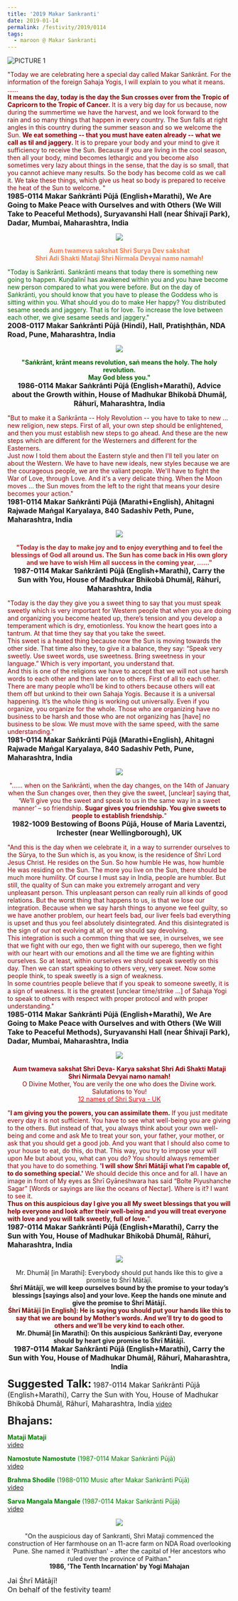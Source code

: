 ```yaml
---
title: '2019 Makar Sankranti'
date: 2019-01-14
permalink: /festivity/2019/0114
tags:
  - maroon @ Makar Sankranti
---
```


![PICTURE 1](/images/image1.png)

<p>
<font color="DarkRed">"Today we are celebrating here a special day called Makar Saṅkrānt. For the information of the foreign Sahaja Yogis, I will explain to you what it means.<br>
......<br>
<b>It means the day, today is the day the Sun crosses over from the Tropic of Capricorn to the Tropic of Cancer.</b> It is a very big day for us because, now during the summertime we have the harvest, and we look forward to the rain and so many things that happen in every country. The Sun falls at right angles in this country during the summer season and so we welcome the Sun. <b>We eat something -- that you must have eaten already -- what we call as til and jaggery.</b> It is to prepare your body and your mind to give it sufficiency to receive the Sun. Because if you are living in the cool season, then all your body, mind becomes lethargic and you become also sometimes very lazy about things in the sense, that the day is so small, that you cannot achieve many results. So the body has become cold as we call it. We take these things, which give us heat so body is prepared to receive the heat of the Sun to welcome. "</font><br>
<font size="+0"><b>1985-0114 Makar Saṅkrānti Pūjā (English+Marathi), We Are Going to Make Peace with Ourselves and with Others (We Will Take to Peaceful Methods), Suryavanshi Hall (near Śhivajī Park), Dadar, Mumbai, Maharashtra, India</b></font>
</p>

<div style="text-align: center"><img src="/images/image117.png" /></div>

<p style="color:Coral; text-align:center;">
<b>Aum twameva sakshat Shri Surya Dev sakshat<br>
Shri Adi Shakti Mataji Shri Nirmala Devyai namo namah!</b><br>
</p>

<p>
<font color="DarkGreen">"Today is Saṅkrānti. Saṅkrānti means that today there is something new going to happen. Kuṇḍalinī has awakened within you and you have become new person compared to what you were before. But on the day of Saṅkrānti, you should know that you have to please the Goddess who is sitting within you.
What should you do to make Her happy? You distributed sesame seeds and jaggery. That is for love. To increase the love between each other, we give sesame seeds and jaggery."</font><br>
<font size="+0"><b>2008-0117 Makar Saṅkrānti Pūjā (Hindi), Hall, Pratiṣhṭhān, NDA Road, Pune, Maharashtra, India</b></font>
</p>

<div style="text-align: center"><img src="/images/image118.png" /></div>

<p style="text-align:center;">
<font color="DarkGreen"><b>"Saṅkrānt, krānt means revolution, saṅ means the holy. The holy revolution.<br>
May God bless you."</b></font><br>
<font size="+0"><b>1986-0114 Makar Saṅkrānti Pūjā (English+Marathi), Advice about the Growth within, House of Madhukar Bhikobā Dhumāḷ, Rāhurī, Maharashtra, India</b></font>
</p>

<p>
<font color="DarkRed">"But to make it a Saṅkrānta -- Holy Revolution -- you have to take to new ... new religion, new steps. First of all, your own step should be enlightened, and then you must establish new steps to go ahead. And these are the new steps which are different for the Westerners and different for the Easterners.<br>
Just now I told them about the Eastern style and then I'll tell you later on about the Western. We have to have new ideals, new styles because we are the courageous people, we are the valiant people. We'll have to fight the War of Love, through Love. And it's a very delicate thing. When the Moon moves ... the Sun moves from the left to the right that means your desire becomes your action."</font><br>
<font size="+0"><b>1981-0114 Makar Saṅkrānti Pūjā (Marathi+English), Ahitagni Rajwade Maṅgal Karyalaya, 840 Sadashiv Peth, Pune, Maharashtra, India</b></font>
</p>	

<div style="text-align: center"><img src="/images/image119.png" /></div>

<p style="text-align:center;">
<font color="FireBrick"><b>"Today is the day to make joy and to enjoy everything and to feel the blessings of God all around us. 
The Sun has come back in His own glory and we have to wish Him all success in the coming year, ......"</b></font><br>
<font size="+0"><b>1987-0114 Makar Saṅkrānti Pūjā (English+Marathi), Carry the Sun with You, House of Madhukar Bhikobā Dhumāḷ, Rāhurī, Maharashtra, India</b></font>
</p>

<p>
<font color="DarkRed">"Today is the day they give you a sweet thing to say that you must speak sweetly which is very important for Western people that when you are doing and organizing you become heated up, there’s tension and you develop a temperament which is dry, emotionless. You know the heart goes into a tantrum. At that time they say that you take the sweet.<br>
This sweet is a heated thing because now the Sun is moving towards the other side. That time also they, to give it a balance, they say: “Speak very sweetly. Use sweet words, use sweetness. Bring sweetness in your language.” Which is very important, you understand that.<br>
And this is one of the religions we have to accept that we will not use harsh words to each other and then later on to others. First of all to each other. There are many people who’ll be kind to others because others will eat them off but unkind to their own Sahaja Yogis. Because it is a universal happening. It’s the whole thing is working out universally. Even if you organize, you organize for the whole. Those who are organizing have no business to be harsh and those who are not organizing has [have] no business to be slow. We must move with the same speed, with the same understanding."</font><br>
<font size="+0"><b>1981-0114 Makar Saṅkrānti Pūjā (Marathi+English), Ahitagni Rajwade Maṅgal Karyalaya, 840 Sadashiv Peth, Pune, Maharashtra, India</b></font>
</p>

<div style="text-align: center"><img src="/images/image120.png" /></div>

<p style="text-align:center;">
<font color="DarkRed">"...... when on the Saṅkrānti, when the day changes, on the 14th of January when the Sun changes over, then they give the sweet, [unclear] saying that, ‘We’ll give you the sweet and speak to us in the same way in a sweet manner’ – so friendship. <b>Sugar gives you friendship. You give sweets to people to establish friendship.</b>"</font><br>
<font size="+0"><b>1982-1009 Bestowing of Boons Pūjā, House of Maria Laventzi, Irchester (near Wellingborough), UK</b></font>
</p>

<p>
<font color="DarkRed">"And this is the day when we celebrate it, in a way to surrender ourselves to the Sūrya, to the Sun which is, as you know, is the residence of Śhrī Lord Jesus Christ. He resides on the Sun. So how humble He was, how humble He was residing on the Sun. The more you live on the Sun, there should be much more humility. Of course I must say in India, people are humbler. But still, the quality of Sun can make you extremely arrogant and very unpleasant person. This unpleasant person can really ruin all kinds of good relations. But the worst thing that happens to us, is that we lose our integration. Because when we say harsh things to anyone we feel guilty, so we have another problem, our heart feels bad, our liver feels bad everything is upset and thus you feel absolutely disintegrated. And this disintegrated is the sign of our not evolving at all, or we should say devolving.<br>
This integration is such a common thing that we see, in ourselves, we see that we fight with our ego, then we fight with our superego, then we fight with our heart with our emotions and all the time we are fighting within ourselves. So at least, within ourselves we should speak sweetly on this day. Then we can start speaking to others very, very sweet. Now some people think, to speak sweetly is a sign of weakness.<br>
In some countries people believe that if you speak to someone sweetly, it is a sign of weakness. It is the greatest [unclear time/strike ...] of Sahaja Yogi to speak to others with respect with proper protocol and with proper understanding."</font><br>
<font size="+0"><b>1985-0114 Makar Saṅkrānti Pūjā (English+Marathi), We Are Going to Make Peace with Ourselves and with Others (We Will Take to Peaceful Methods), Suryavanshi Hall (near Śhivajī Park), Dadar, Mumbai, Maharashtra, India</b></font>
</p>

<div style="text-align: center"><img src="/images/image121.png" /></div>

<p style="text-align:center;">
<font color="DarkRed"><b>Aum twameva sakshat Shri Deva- Karya sakshat Shri Adi Shakti Mataji Shri Nirmala Devyai namo namah!</b><br>
O Divine Mother, You are verily the one who does the Divine work. Salutations to You!</font><br>
<a href="https://www.youtube.com/watch?v=jqmPOEnU9tg"> <font color="red">12 names of Shri Surya - UK</font></a><br>
</p>

<p>
<font color="DarkRed">"<b>I am giving you the powers, you can assimilate them.</b> If you just meditate every day it is not sufficient. You have to see what well-being you are giving to the others. But instead of that, you always think about your own well-being and come and ask Me to treat your son, your father, your mother, or ask that you should get a good job. And you want that I should also come to your house to eat, do this, do that. This way, you try to impose your will upon Me but about you, what can you do? You should always remember that you have to do something. <b>'I will show Śhrī Mātājī what I’m capable of, to do something special.'</b> We should decide this once and for all. I have an image in front of My eyes as Śhrī Gyāneśhwara has said “Bolte Piyushanche Sagar” [Words or sayings are like the oceans of Nectar]. Where is it? I want to see it.<br>
<b>Thus on this auspicious day I give you all My sweet blessings that you will help everyone and look after their well-being and you will treat everyone with love and you will talk sweetly, full of love.</b>"</font><br>
<font size="+0"><b>1987-0114 Makar Saṅkrānti Pūjā (English+Marathi), Carry the Sun with You, House of Madhukar Bhikobā Dhumāḷ, Rāhurī, Maharashtra, India</b></font>
</p>

<div style="text-align: center"><img src="/images/image122.png" /></div>

<p style="text-align:center;">
Mr. Dhumāḷ [in Marathi]: Everybody should put hands like this to give a promise to Śhrī Mātājī.<br> 
<b>Śhrī Mātājī, we will keep ourselves bound by the promise to your today’s blessings [sayings also] and your love.
Keep the hands one minute and give the promise to Śhrī Mātājī.</b><br>
<font color="DarkRed"><b>Śhrī Mātājī [in English]: He is saying you should put your hands like this to say that we are bound by Mother’s words. And we’ll try to do good to others and we’ll be very kind to each other.</b></font><br>
<b>Mr. Dhumāḷ [in Marathi]: On this auspicious Saṅkrānti Day, everyone should by heart give promise to Śhrī Mātājī.</b><br>
<font size="+0"><b>1987-0114 Makar Saṅkrānti Pūjā (English+Marathi), Carry the Sun with You, House of Madhukar Dhumāḷ, Rāhurī, Maharashtra, India</b></font>
</p>

<font size="+2"><b>Suggested Talk:</b></font> 
<font size="+0">1987-0114 Makar Saṅkrānti Pūjā (English+Marathi), Carry the Sun with You, House of Madhukar Bhikobā Dhumāḷ, Rāhurī, Maharashtra, India</font>
<a href="https://www.youtube.com/watch?v=-93Ma5gJOeY"> video </a><br>

<font size="+2"><b>Bhajans:</b></font>

<p>
<font color="green"><b>Mataji Mataji</b></font><br>
<a href="https://www.youtube.com/watch?v=6ByVzklhnWU"> video</a><br>
</p>

<p>
<font color="green"><b>Namostute Namostute</b> (1987-0114 Makar Saṅkrānti Pūjā)</font><br>
<a href="https://seven-teams.github.io/Videos_Links.html">video</a>
</p>

<p>
<font color="green"><b>Brahma Shodile</b> (1988-0110 Music after Makar Saṅkrānti Pūjā)</font><br>
<a href="https://seven-teams.github.io/Videos_Links.html">video</a>
</p>
 
<p>
<font color="green"><b>Sarva Mangala Mangale</b> (1987-0114 Makar Saṅkrānti Pūjā)</font><br>
<a href="https://seven-teams.github.io/Videos_Links.html">video</a> 
</p>

<div style="text-align: center"><img src="/images/image159.png" /></div>

<p style="text-align:center;">
"On the auspicious day of Sankranti, Shri Mataji commenced the construction of Her farmhouse on an 11-acre farm on NDA Road overlooking Pune. 
She named it 'Prathisthan' - after the capital of Her ancestors who ruled over the province of Paithan."<br>
<b>1986, 'The Tenth Incarnation' by Yogi Mahajan</b>
</p>

<p>
<font size="+0">Jai Śhrī Mātājī!<br>
On behalf of the festivity team!</font>
</p>